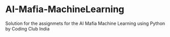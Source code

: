 # AI-Mafia-MachineLearning
Solution for the assignmets for the AI Mafia Machine Learning using Python by Coding Club India
